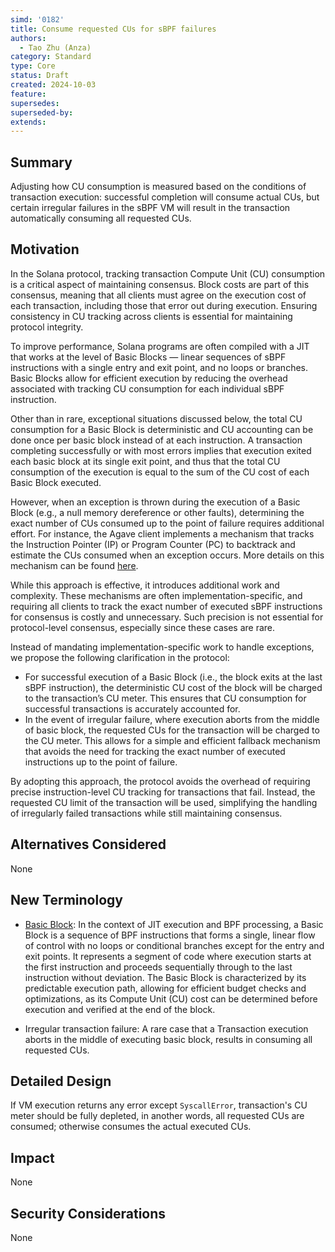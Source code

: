 ```yaml
---
simd: '0182'
title: Consume requested CUs for sBPF failures
authors:
  - Tao Zhu (Anza)
category: Standard
type: Core
status: Draft
created: 2024-10-03
feature:
supersedes:
superseded-by:
extends:
---
```


## Summary

Adjusting how CU consumption is measured based on the conditions of transaction
execution: successful completion will consume actual CUs, but certain irregular
failures in the sBPF VM will result in the transaction automatically consuming
all requested CUs.

## Motivation

In the Solana protocol, tracking transaction Compute Unit (CU) consumption is a
critical aspect of maintaining consensus. Block costs are part of this
consensus, meaning that all clients must agree on the execution cost of each
transaction, including those that error out during execution. Ensuring
consistency in CU tracking across clients is essential for maintaining protocol
integrity.

To improve performance, Solana programs are often compiled with a JIT that works
at the level of Basic Blocks — linear sequences of sBPF instructions with a
single entry and exit point, and no loops or branches. Basic Blocks allow for
efficient execution by reducing the overhead associated with tracking CU
consumption for each individual sBPF instruction.

Other than in rare, exceptional situations discussed below, the total CU
consumption for a Basic Block is deterministic and CU accounting can be
done once per basic block instead of at each instruction. A transaction
completing successfully or with most errors implies that execution exited each
basic block at its single exit point, and thus that the total CU consumption of
the execution is equal to the sum of the CU cost of each Basic Block executed.

However, when an exception is thrown during the execution of a Basic Block
(e.g., a null memory dereference or other faults), determining the exact number
of CUs consumed up to the point of failure requires additional effort. For
instance, the Agave client implements a mechanism that tracks the Instruction
Pointer (IP) or Program Counter (PC) to backtrack and estimate the CUs consumed
when an exception occurs. More details on this mechanism can be found
[here](https://github.com/solana-labs/rbpf/blob/57139e9e1fca4f01155f7d99bc55cdcc25b0bc04/src/jit.rs#L267).

While this approach is effective, it introduces additional work and complexity.
These mechanisms are often implementation-specific, and requiring all clients to
track the exact number of executed sBPF instructions for consensus is costly and
unnecessary. Such precision is not essential for protocol-level consensus,
especially since these cases are rare.

Instead of mandating implementation-specific work to handle exceptions, we
propose the following clarification in the protocol:

- For successful execution of a Basic Block (i.e., the block exits at the last
 sBPF instruction), the deterministic CU cost of the block will be charged to
the transaction’s CU meter. This ensures that CU consumption for successful
transactions is accurately accounted for.
- In the event of irregular failure, where execution aborts from the middle of
basic block, the requested CUs for the transaction will be charged to the CU
meter. This allows for a simple and efficient fallback mechanism that avoids the
need for tracking the exact number of executed instructions up to the point of
failure.

By adopting this approach, the protocol avoids the overhead of requiring precise
instruction-level CU tracking for transactions that fail. Instead, the requested
CU limit of the transaction will be used, simplifying the handling of
irregularly failed transactions while still maintaining consensus.

## Alternatives Considered

None

## New Terminology

- [Basic Block](https://en.wikipedia.org/wiki/Basic_block): In the context of
  JIT execution and BPF processing, a Basic Block is a sequence of BPF
instructions that forms a single, linear flow of control with no loops or
conditional branches except for the entry and exit points. It represents a
segment of code where execution starts at the first instruction and proceeds
sequentially through to the last instruction without deviation. The Basic Block
is characterized by its predictable execution path, allowing for efficient
budget checks and optimizations, as its Compute Unit (CU) cost can be determined
before execution and verified at the end of the block.

- Irregular transaction failure: A rare case that a Transaction execution aborts
in the middle of executing basic block, results in consuming all requested CUs.

## Detailed Design

If VM execution returns any error except `SyscallError`, transaction's CU meter
should be fully depleted, in another words, all requested CUs are consumed;
otherwise consumes the actual executed CUs.

## Impact

None

## Security Considerations

None
